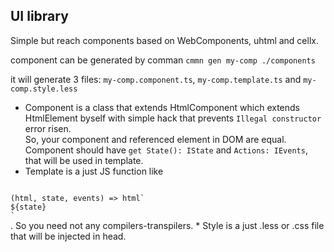 ## UI library

Simple but reach components based on WebComponents, uhtml and cellx.

component can be generated by comman `cmmn gen my-comp ./components`

it will generate 3 files: `my-comp.component.ts`, `my-comp.template.ts` and `my-comp.style.less`

* Component is a class that extends HtmlComponent which extends HtmlElement byself with simple hack that prevents `Illegal constructor` error risen.<br/>
  So, your component and referenced element in DOM are equal. <br/> 
Component should have `get State(): IState` and `Actions: IEvents`, that will be used in template. 
* Template is a just JS function like
<code>
(html, state, events) => html`<div onclick=${events.someAction()}>${state}</div>`
</code>. So you need not any compilers-transpilers. 
* Style is a just .less or .css file that will be injected in head.


